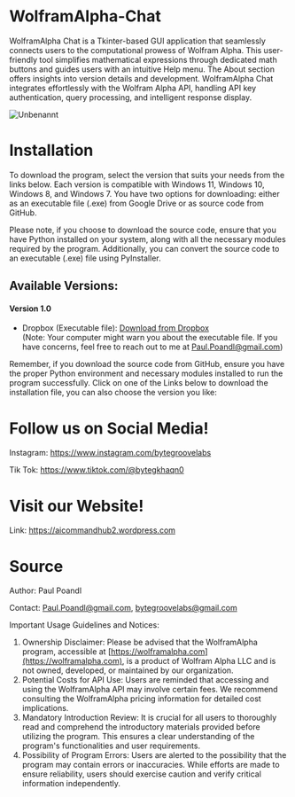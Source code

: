 # WolframAlpha-Chat

WolframAlpha Chat is a Tkinter-based GUI application that seamlessly connects users to the computational prowess of Wolfram Alpha. This user-friendly tool simplifies mathematical expressions through dedicated math buttons and guides users with an intuitive Help menu. The About section offers insights into version details and development. WolframAlpha Chat integrates effortlessly with the Wolfram Alpha API, handling API key authentication, query processing, and intelligent response display.

![Unbenannt](https://github.com/PaulPoandl/WolframAlpha-Chat/assets/75140549/88f2f3ed-2662-4d7b-adad-f17132cfcfc9)


# Installation

To download the program, select the version that suits your needs from the links below. Each version is compatible with Windows 11, Windows 10, Windows 8, and Windows 7. You have two options for downloading: either as an executable file (.exe) from Google Drive or as source code from GitHub.

Please note, if you choose to download the source code, ensure that you have Python installed on your system, along with all the necessary modules required by the program. Additionally, you can convert the source code to an executable (.exe) file using PyInstaller.

## Available Versions:

#### Version 1.0
- Dropbox (Executable file): [Download from Dropbox](https://www.dropbox.com/scl/fi/6lvwv2q3icoaha21794sm/WolframAlpha-Chat-1.0-Installer.exe?rlkey=6xxh5m7ce1lkorju3hkfxnsyy&dl=0)  
  (Note: Your computer might warn you about the executable file. If you have concerns, feel free to reach out to me at Paul.Poandl@gmail.com)

Remember, if you download the source code from GitHub, ensure you have the proper Python environment and necessary modules installed to run the program successfully.
Click on one of the Links below to download the installation file, you can also choose the version you like:

# Follow us on Social Media!

Instagram: https://www.instagram.com/bytegroovelabs

Tik Tok: https://www.tiktok.com/@bytegkhaqn0

# Visit our Website!

Link: https://aicommandhub2.wordpress.com


# Source
Author: Paul Poandl

Contact: Paul.Poandl@gmail.com, bytegroovelabs@gmail.com

Important Usage Guidelines and Notices:

1. Ownership Disclaimer: Please be advised that the WolframAlpha program, accessible at [https://wolframalpha.com](https://wolframalpha.com), is a product of Wolfram Alpha LLC and is not owned, developed, or maintained by our organization.
2. Potential Costs for API Use: Users are reminded that accessing and using the WolframAlpha API may involve certain fees. We recommend consulting the WolframAlpha pricing information for detailed cost implications.
3. Mandatory Introduction Review: It is crucial for all users to thoroughly read and comprehend the introductory materials provided before utilizing the program. This ensures a clear understanding of the program's functionalities and user requirements.
4. Possibility of Program Errors: Users are alerted to the possibility that the program may contain errors or inaccuracies. While efforts are made to ensure reliability, users should exercise caution and verify critical information independently.

